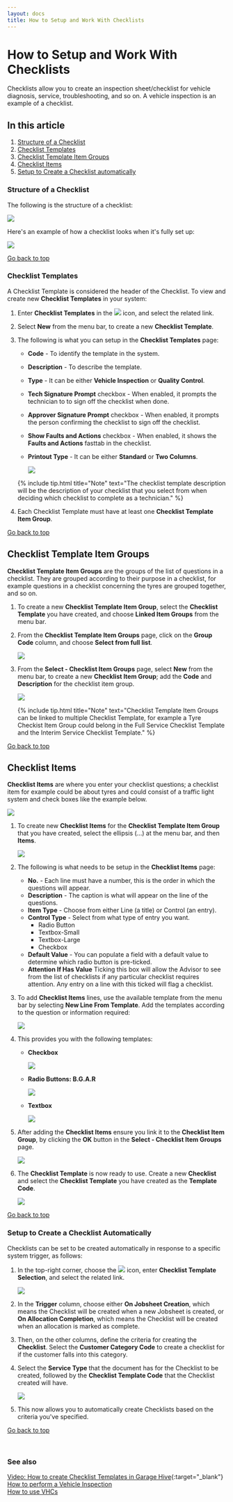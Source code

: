 ```yaml
---
layout: docs
title: How to Setup and Work With Checklists
---
```


<a name="top"></a>

# How to Setup and Work With Checklists
Checklists allow you to create an inspection sheet/checklist for vehicle diagnosis, service, troubleshooting, and so on. A vehicle inspection is an example of a checklist. 

## In this article
1. [Structure of a Checklist](#structure-of-a-checklist)
2. [Checklist Templates](#checklist-templates)
3. [Checklist Template Item Groups](#checklist-template-item-groups)
4. [Checklist Items](#checklist-items)
5. [Setup to Create a Checklist automatically](#setup-to-create-a-checklist-automatically)

### Structure of a Checklist
The following is the structure of a checklist:

   ![](media/garagehive-checklist-setup1.png)

Here's an example of how a checklist looks when it's fully set up:

   ![](media/garagehive-checklist-setup1a.png)

[Go back to top](#top)

### Checklist Templates
A Checklist Template is considered the header of the Checklist. To view and create new **Checklist Templates** in your system:
1. Enter **Checklist Templates** in the ![](media/search_icon.png) icon, and select the related link.
1. Select **New** from the menu bar, to create a new **Checklist Template**.
1. The following is what you can setup in the **Checklist Templates** page:
    * **Code** - To identify the template in the system.
    * **Description** - To describe the template.
    * **Type** - It can be either **Vehicle Inspection** or **Quality Control**.
    * **Tech Signature Prompt** checkbox - When enabled, it prompts the technician to to sign off the checklist when done.
    * **Approver Signature Prompt** checkbox - When enabled, it prompts the person confirming the checklist to sign off the checklist.
    * **Show Faults and Actions** checkbox - When enabled, it shows the **Faults and Actions** fasttab in the checklist.
    * **Printout Type** - It can be either **Standard** or **Two Columns**.

        ![](media/garagehive-checklist-setup2.gif)
      
   {% include tip.html title="Note" text="The checklist template description will be the description of your checklist that you select from when deciding which checklist to complete as a technician." %}

1. Each Checklist Template must have at least one **Checklist Template Item Group**. 

[Go back to top](#top)

## Checklist Template Item Groups
**Checklist Template Item Groups** are the groups of the list of questions in a checklist. They are grouped according to their purpose in a checklist, for example questions in a checklist concerning the tyres are grouped together, and so on.
1. To create a new **Checklist Template Item Group**, select the **Checklist Template** you have created, and choose **Linked Item Groups** from the menu bar.
1. From the **Checklist Template Item Groups** page, click on the **Group Code** column, and choose **Select from full list**.

   ![](media/garagehive-checklist-setup3.gif)

1. From the **Select - Checklist Item Groups** page, select **New** from the menu bar, to create a new **Checklist Item Group**; add the **Code** and **Description** for the checklist item group.

   ![](media/garagehive-checklist-setup4.gif)

      {% include tip.html title="Note" text="Checklist Template Item Groups can be linked to multiple Checklist Template, for example a Tyre Checkist Item Group could belong in the Full Service Checklist Template and the Interim Service Checklist Template." %}

[Go back to top](#top)

## Checklist Items
**Checklist Items** are where you enter your checklist questions; a checklist item for example could be about tyres and could consist of a traffic light system and check boxes like the example below. 

   ![](media/garagehive-checklists-group-example1.png)

1. To create new **Checklist Items** for the **Checklist Template Item Group** that you have created, select the ellipsis (...) at the menu bar, and then **Items**.

   ![](media/garagehive-checklist-setup5.gif)

2. The following is what needs to be setup in the **Checklist Items** page:
      * **No.** - Each line must have a number, this is the order in which the questions will appear. 
      * **Description** - The caption is what will appear on the line of the questions.
      * **Item Type** - Choose from either Line (a title) or Control (an entry).
      * **Control Type** - Select from what type of entry you want.
          * Radio Button
          * Textbox-Small
          * Textbox-Large
          * Checkbox
      * **Default Value** - You can populate a field with a default value to determine which radio button is pre-ticked.
      * **Attention If Has Value** Ticking this box will allow the Advisor to see from the list of checklists if any particular checklist requires attention. Any entry on a line with this ticked will flag a checklist.

3. To add **Checklist Items** lines, use the available template from the menu bar by selecting **New Line From Template**. Add the templates according to the question or information required:

      ![](media/garagehive-checklist-setup6.png)

4. This provides you with the following templates:
      * **Checkbox**
            
         ![](media/garagehive-checklist-checkbox.png)

      * **Radio Buttons: B.G.A.R**

         ![](media/garagehive-checklist-redbuttons.png)

      * **Textbox**
            
         ![](media/garagehive-textbox.png)

5. After adding the **Checklist Items** ensure you link it to the **Checklist Item Group**, by clicking  the **OK** button in the **Select - Checklist Item Groups** page.

   ![](media/garagehive-checklist-setup7.gif)

6. The **Checklist Template** is now ready to use. Create a new **Checklist** and select the **Checklist Template** you have created as the **Template Code**.

   ![](media/garagehive-checklist-setup8.png)

[Go back to top](#top)

### Setup to Create a Checklist Automatically
Checklists can be set to be created automatically in response to a specific system trigger, as follows:
1. In the top-right corner, choose the ![](media/search_icon.png) icon, enter **Checklist Template Selection**, and select the related link.

   ![](media/garagehive-checklist-setup9.gif)

2. In the **Trigger** column, choose either **On Jobsheet Creation**, which means the Checklist will be created when a new Jobsheet is created, or **On Allocation Completion**, which means the Checklist will be created when an allocation is marked as complete.
3. Then, on the other columns, define the criteria for creating the **Checklist**. Select the **Customer Category Code** to create a checklist for if the customer falls into this category.
4. Select the **Service Type** that the document has for the Checklist to be created, followed by the **Checklist Template Code** that the Checklist created will have.

   ![](media/garagehive-checklist-setup10.gif)

5. This now allows you to automatically create Checklists based on the criteria you've specified.


[Go back to top](#top)

<br>

### See also

[Video: How to create Checklist Templates in Garage Hive](https://www.youtube.com/watch?v=biWot0Z4r9w){:target="_blank"} \
[How to perform a Vehicle Inspection](https://docs.garagehive.co.uk/docs/garagehive-technicians-vehicle-inspections.html "How to perform a Vehicle Inspection") \
[How to use VHCs](https://docs.garagehive.co.uk/docs/garagehive-VHC.html "How to use VHCs")
